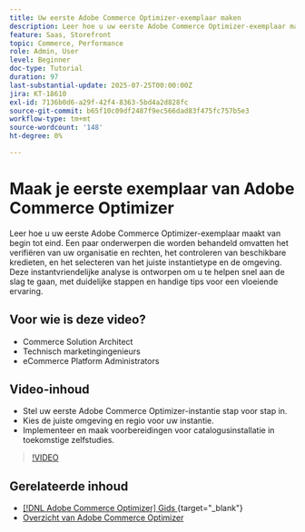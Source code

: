 ```yaml
---
title: Uw eerste Adobe Commerce Optimizer-exemplaar maken
description: Leer hoe u uw eerste Adobe Commerce Optimizer-exemplaar maakt met deze stapsgewijze zelfstudie.
feature: Saas, Storefront
topic: Commerce, Performance
role: Admin, User
level: Beginner
doc-type: Tutorial
duration: 97
last-substantial-update: 2025-07-25T00:00:00Z
jira: KT-18610
exl-id: 7136b0d6-a29f-42f4-8363-5bd4a2d828fc
source-git-commit: b65f10c09df2487f9ec566dad83f475fc757b5e3
workflow-type: tm+mt
source-wordcount: '148'
ht-degree: 0%

---
```


# Maak je eerste exemplaar van Adobe Commerce Optimizer

Leer hoe u uw eerste Adobe Commerce Optimizer-exemplaar maakt van begin tot eind. Een paar onderwerpen die worden behandeld omvatten het verifiëren van uw organisatie en rechten, het controleren van beschikbare kredieten, en het selecteren van het juiste instantietype en de omgeving. Deze instantvriendelijke analyse is ontworpen om u te helpen snel aan de slag te gaan, met duidelijke stappen en handige tips voor een vloeiende ervaring.

## Voor wie is deze video?

* Commerce Solution Architect
* Technisch marketingingenieurs
* eCommerce Platform Administrators

## Video-inhoud

* Stel uw eerste Adobe Commerce Optimizer-instantie stap voor stap in.
* Kies de juiste omgeving en regio voor uw instantie.
* Implementeer en maak voorbereidingen voor catalogusinstallatie in toekomstige zelfstudies.

>[!VIDEO](https://video.tv.adobe.com/v/3469884?learn=on&enablevpops&captions=dut)

## Gerelateerde inhoud

* [[!DNL Adobe Commerce Optimizer]  Gids ](https://experienceleague.adobe.com/nl/docs/commerce/optimizer/overview){target="_blank"}
* [ Overzicht van Adobe Commerce Optimizer ](https://experienceleague.adobe.com/nl/docs/commerce-learn/tutorials/adobe-commerce-optimizer/overview)
